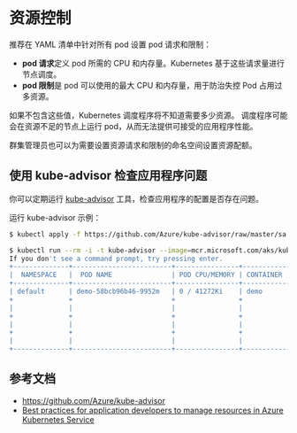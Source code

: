 # 资源控制

推荐在 YAML 清单中针对所有 pod 设置 pod 请求和限制：

- **pod 请求**定义 pod 所需的 CPU 和内存量。Kubernetes 基于这些请求量进行节点调度。
- **pod 限制**是 pod 可以使用的最大 CPU 和内存量，用于防治失控 Pod 占用过多资源。

如果不包含这些值，Kubernetes 调度程序将不知道需要多少资源。 调度程序可能会在资源不足的节点上运行 pod，从而无法提供可接受的应用程序性能。 

群集管理员也可以为需要设置资源请求和限制的命名空间设置资源配额。

## 使用 kube-advisor 检查应用程序问题

你可以定期运行 [kube-advisor](https://github.com/Azure/kube-advisor) 工具，检查应用程序的配置是否存在问题。

运行 kube-advisor 示例：

```sh
$ kubectl apply -f https://github.com/Azure/kube-advisor/raw/master/sa.yaml

$ kubectl run --rm -i -t kube-advisor --image=mcr.microsoft.com/aks/kubeadvisor --restart=Never --overrides="{ \"apiVersion\": \"v1\", \"spec\": { \"serviceAccountName\": \"kube-advisor\" } }"
If you don't see a command prompt, try pressing enter.
+--------------+-------------------------+----------------+-------------+--------------------------------+
|  NAMESPACE   |  POD NAME               | POD CPU/MEMORY | CONTAINER   |             ISSUE              |
+--------------+-------------------------+----------------+-------------+--------------------------------+
| default      | demo-58bcb96b46-9952m   | 0 / 41272Ki    | demo        | CPU Resource Limits Missing    |
+              +                         +                +             +--------------------------------+
|              |                         |                |             | Memory Resource Limits Missing |
+              +                         +                +             +--------------------------------+
|              |                         |                |             | CPU Request Limits Missing     |
+              +                         +                +             +--------------------------------+
|              |                         |                |             | Memory Request Limits Missing  |
+--------------+-------------------------+----------------+-------------+--------------------------------+
```

## 参考文档

- <https://github.com/Azure/kube-advisor>
- [Best practices for application developers to manage resources in Azure Kubernetes Service](https://docs.microsoft.com/en-us/azure/aks/developer-best-practices-resource-management)

